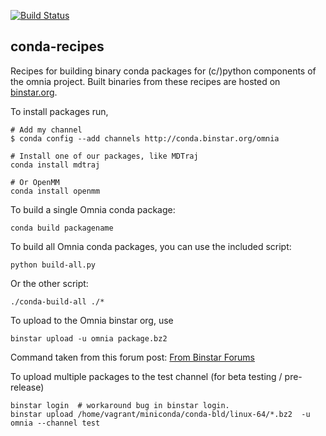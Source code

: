 [![Build Status](https://travis-ci.org/jchodera/conda-recipes.svg)](https://travis-ci.org/jchodera/conda-recipes)

conda-recipes
-------------

Recipes for building binary conda packages for (c/)python components of the omnia project.
Built binaries from these recipes are hosted on [binstar.org](https://binstar.org/omnia).

To install packages run,

```
# Add my channel
$ conda config --add channels http://conda.binstar.org/omnia

# Install one of our packages, like MDTraj
conda install mdtraj

# Or OpenMM
conda install openmm
```

To build a single Omnia conda package:

```
conda build packagename
```

To build all Omnia conda packages, you can use the included script:

```
python build-all.py
```
Or the other script:

```
./conda-build-all ./*
```


To upload to the Omnia binstar org, use

```
binstar upload -u omnia package.bz2
```

Command taken from this forum post: [From Binstar Forums](https://groups.google.com/a/continuum.io/forum/#!topic/conda/uYtVRGW--iU)

To upload multiple packages to the test channel (for beta testing / pre-release)

```
binstar login  # workaround bug in binstar login.
binstar upload /home/vagrant/miniconda/conda-bld/linux-64/*.bz2  -u omnia --channel test
```
